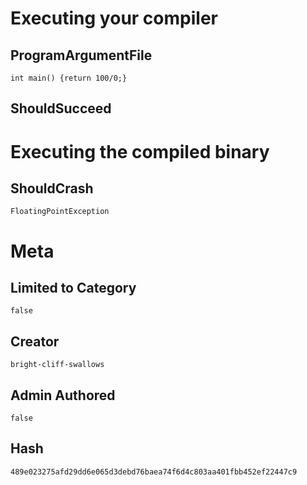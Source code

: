 # Executing your compiler

## ProgramArgumentFile

```
int main() {return 100/0;}
```

## ShouldSucceed

# Executing the compiled binary

## ShouldCrash

```
FloatingPointException
```

# Meta

## Limited to Category

```
false
```

## Creator

```
bright-cliff-swallows
```

## Admin Authored

```
false
```

## Hash

```
489e023275afd29dd6e065d3debd76baea74f6d4c803aa401fbb452ef22447c9
```
